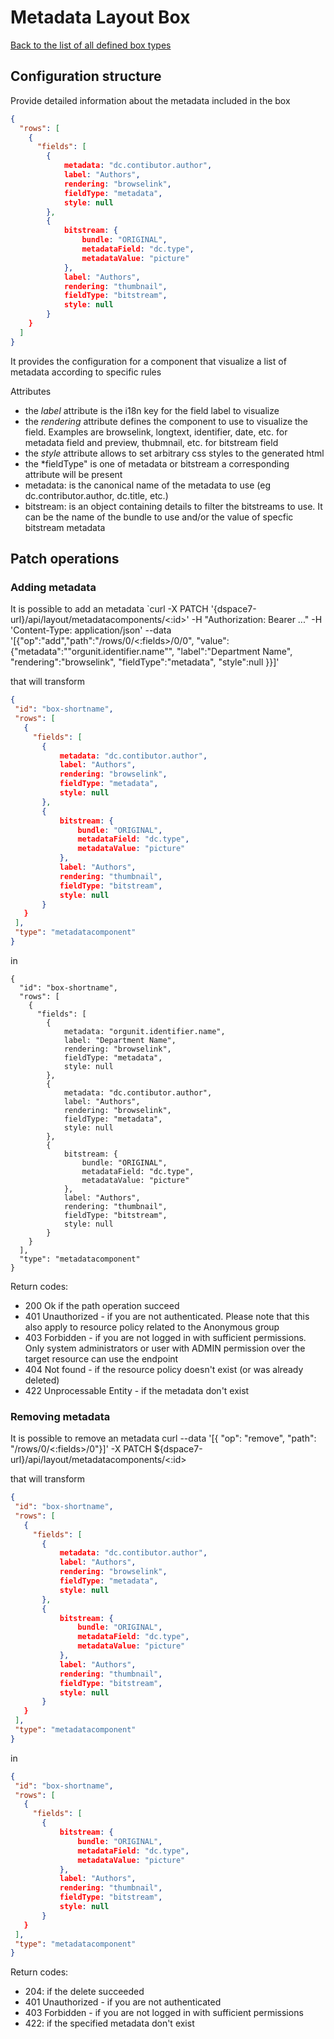 # Metadata Layout Box

[Back to the list of all defined box types](boxes-types.md)

## Configuration structure

Provide detailed information about the metadata included in the box

```json
{
  "rows": [
    {
	  "fields": [
	  	{
	  		metadata: "dc.contibutor.author",
	  		label: "Authors",
	  		rendering: "browselink",
	  		fieldType: "metadata",
	  		style: null
	  	},
	  	{
	  		bitstream: {
	  			bundle: "ORIGINAL", 
	  			metadataField: "dc.type",
	  			metadataValue: "picture"
	  		},
	  		label: "Authors",
	  		rendering: "thumbnail",
	  		fieldType: "bitstream",
	  		style: null
	  	}
  	}
  ]
}
```

It provides the configuration for a component that visualize a list of metadata according to specific rules

Attributes
* the *label* attribute is the i18n key for the field label to visualize
* the *rendering* attribute defines the component to use to visualize the field. Examples are browselink, longtext, identifier, date, etc. for metadata field and preview, thubmnail, etc. for bitstream field 
* the *style* attribute allows to set arbitrary css styles to the generated html
* the *fieldType" is one of metadata or bitstream a corresponding attribute will be present
* metadata: is the canonical name of the metadata to use (eg dc.contributor.author, dc.title, etc.)
* bitstream: is an object containing details to filter the bitstreams to use. It can be the name of the bundle to use and/or the value of specfic bitstream metadata
 
## Patch operations

### Adding metadata
It is possible to add an metadata
`curl -X PATCH '{dspace7-url}/api/layout/metadatacomponents/<:id>'
-H "Authorization: Bearer ..." -H 'Content-Type: application/json'
--data '[{"op":"add","path":"/rows/0/<:fields>/0/0", "value":{"metadata":""orgunit.identifier.name"",
          "label":"Department Name", "rendering":"browselink", "fieldType":"metadata", "style":null }}]'

that will transform

 ```json
{
  "id": "box-shortname",
  "rows": [
    {
	  "fields": [
	  	{
	  		metadata: "dc.contibutor.author",
	  		label: "Authors",
	  		rendering: "browselink",
	  		fieldType: "metadata",
	  		style: null
	  	},
	  	{
	  		bitstream: {
	  			bundle: "ORIGINAL", 
	  			metadataField: "dc.type",
	  			metadataValue: "picture"
	  		},
	  		label: "Authors",
	  		rendering: "thumbnail",
	  		fieldType: "bitstream",
	  		style: null
	  	}
  	}
  ],
  "type": "metadatacomponent"
}
```
in

```
{
  "id": "box-shortname",
  "rows": [
    {
	  "fields": [
	  	{
	  		metadata: "orgunit.identifier.name",
	  		label: "Department Name",
	  		rendering: "browselink",
	  		fieldType: "metadata",
	  		style: null
	  	},
	  	{
	  		metadata: "dc.contibutor.author",
	  		label: "Authors",
	  		rendering: "browselink",
	  		fieldType: "metadata",
	  		style: null
	  	},
	  	{
	  		bitstream: {
	  			bundle: "ORIGINAL", 
	  			metadataField: "dc.type",
	  			metadataValue: "picture"
	  		},
	  		label: "Authors",
	  		rendering: "thumbnail",
	  		fieldType: "bitstream",
	  		style: null
	  	}
  	}
  ],
  "type": "metadatacomponent"
}
```
Return codes:
* 200 Ok if the path operation succeed
* 401 Unauthorized - if you are not authenticated.  Please note that this also apply to resource policy related to the Anonymous group
* 403 Forbidden - if you are not logged in with sufficient permissions. Only system administrators or user with ADMIN permission over the target resource can use the endpoint
* 404 Not found - if the resource policy doesn't exist (or was already deleted)
* 422 Unprocessable Entity - if the metadata don't exist

### Removing metadata
It is possible to remove an metadata
curl --data '[{ "op": "remove", "path": "/rows/0/<:fields>/0"}]'
 -X PATCH ${dspace7-url}/api/layout/metadatacomponents/<:id>
 
that will transform
 
 ```json
{
  "id": "box-shortname",
  "rows": [
    {
	  "fields": [
	  	{
	  		metadata: "dc.contibutor.author",
	  		label: "Authors",
	  		rendering: "browselink",
	  		fieldType: "metadata",
	  		style: null
	  	},
	  	{
	  		bitstream: {
	  			bundle: "ORIGINAL", 
	  			metadataField: "dc.type",
	  			metadataValue: "picture"
	  		},
	  		label: "Authors",
	  		rendering: "thumbnail",
	  		fieldType: "bitstream",
	  		style: null
	  	}
  	}
  ],
  "type": "metadatacomponent"
}
```
in

 ```json
{
  "id": "box-shortname",
  "rows": [
    {
	  "fields": [
	  	{
	  		bitstream: {
	  			bundle: "ORIGINAL", 
	  			metadataField: "dc.type",
	  			metadataValue: "picture"
	  		},
	  		label: "Authors",
	  		rendering: "thumbnail",
	  		fieldType: "bitstream",
	  		style: null
	  	}
  	}
  ],
  "type": "metadatacomponent"
}
```

 Return codes:
 * 204: if the delete succeeded
 * 401  Unauthorized - if you are not authenticated
 * 403  Forbidden - if you are not logged in with sufficient permissions 
 * 422: if the specified metadata don't exist
    